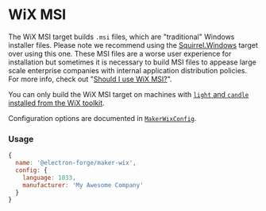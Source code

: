# WiX MSI

The WiX MSI target builds `.msi` files, which are "traditional" Windows installer files. Please note we recommend using the [Squirrel.Windows](squirrel.windows.md) target over using this one. These MSI files are a worse user experience for installation but sometimes it is necessary to build MSI files to appease large scale enterprise companies with internal application distribution policies. For more info, check out "[Should I use WiX MSI?](https://github.com/felixrieseberg/electron-wix-msi#should-i-use-this)".

You can only build the WiX MSI target on machines with [`light` and `candle` installed from the WiX toolkit](https://github.com/felixrieseberg/electron-wix-msi#prerequisites).

Configuration options are documented in [`MakerWixConfig`](https://js.electronforge.io/maker/wix/interfaces/makerwixconfig.html).

### Usage

```javascript
{
  name: '@electron-forge/maker-wix',
  config: {
    language: 1033,
    manufacturer: 'My Awesome Company'
  }
}
```

